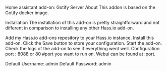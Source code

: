 Home assistant add-on: Gotify Server
About
This addon is based on the Gotify docker image.

Installation
The installation of this add-on is pretty straightforward and not different in comparison to installing any other Hass.io add-on.

Add my Hass.io add-ons repository to your Hass.io instance.
Install this add-on.
Click the Save button to store your configuration.
Start the add-on.
Check the logs of the add-on to see if everything went well.
Configuration
port : 8088 or 80 #port you want to run on.
Webui can be found at <your-ip>:port.

Default Username: admin
Default Password: admin


